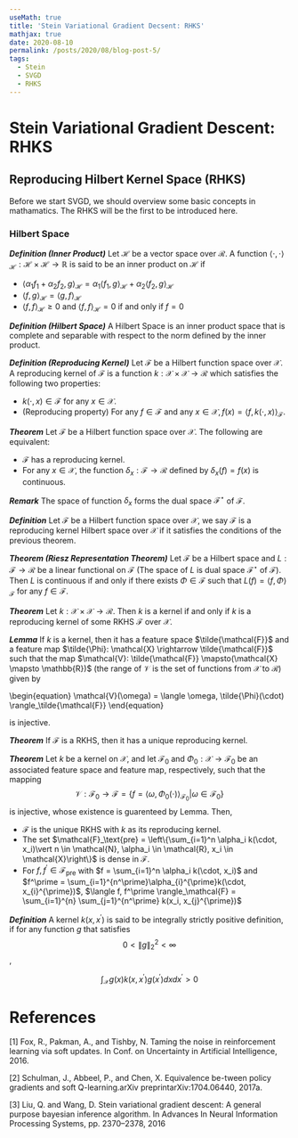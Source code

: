 ```yaml
---
useMath: true
title: 'Stein Variational Gradient Decsent: RHKS'
mathjax: true
date: 2020-08-10
permalink: /posts/2020/08/blog-post-5/
tags:
  - Stein
  - SVGD 
  - RHKS
---
```

# Stein Variational Gradient Descent: RHKS

<!-- more -->

## Reproducing Hilbert Kernel Space (RHKS)

Before we start SVGD, we should overview some basic concepts in mathamatics. The RHKS will be the first to be introduced here. 

### Hilbert Space

***Definition (Inner Product)*** Let $\mathcal{H}$ be a vector space over $\mathcal{R}$. A function $\langle\cdot, \cdot\rangle_{\mathcal{H}}: \mathcal{H} \times \mathcal{H} \rightarrow \mathbb{R}$ is said to be an inner product on $\mathcal{H}$ if 

  - $\langle \alpha_1 f_1 + \alpha_2 f_2, g \rangle_\mathcal{H} = \alpha_1 \langle f_1, g \rangle_\mathcal{H} + \alpha_2 \langle f_2, g \rangle_\mathcal{H}$
  - $\langle f, g \rangle_\mathcal{H} = \langle g, f \rangle_\mathcal{H}$
  - $\langle f, f \rangle_\mathcal{H} \geq 0$ and $\langle f, f \rangle_\mathcal{H} = 0$ if and only if $f = 0$

***Definition (Hilbert Space)*** A Hilbert Space is an inner product space that is complete and separable with respect to the norm defined by the inner product. 

***Definition (Reproducing Kernel)*** Let $\mathcal{F}$ be a Hilbert function space over $\mathcal{X}$. A reproducing kernel of $\mathcal{F}$ is a function $k : \mathcal{X} \times \mathcal{X} \rightarrow \mathcal{R}$ which satisfies the following two properties:

  - $k(\cdot, x) \in \mathcal{F}$ for any $x \in \mathcal{X}$.
  - (Reproducing property) For any $f \in \mathcal{F}$ and any $x \in \mathcal{X}, f(x) = \langle f, k(\cdot, x)\rangle_\mathcal{F}$.

***Theorem*** Let $\mathcal{F}$ be a Hilbert function space over $\mathcal{X}$. The following are equivalent:

  - $\mathcal{F}$ has a reproducing kernel. 
  - For any $x \in \mathcal{X}$, the function $\delta_x : \mathcal{F} \rightarrow \mathcal{R}$ defined by $\delta_x(f) = f(x)$ is continuous.

***Remark*** The space of function $\delta_x$ forms the dual space $\mathcal{F}^\star$ of $\mathcal{F}$. 


***Definition*** Let $\mathcal{F}$ be a Hilbert function space over $\mathcal{X}$, we say $\mathcal{F}$ is a reproducing kernel Hilbert space over $\mathcal{X}$ if it satisfies the conditions of the previous theorem. 

***Theorem (Riesz Representation Theorem)*** Let $\mathcal{F}$ be a Hilbert space and $L : \mathcal{F} \rightarrow \mathcal{R}$ be a linear functional on $\mathcal{F}$ (The space of $L$ is dual space $\mathcal{F}^\star$ of $\mathcal{F}$). Then $L$ is continuous if and only if there exists $\Phi \in \mathcal{F}$ such that $L(f) = \langle f, \Phi \rangle_\mathcal{F}$ for any $f \in \mathcal{F}$. 

 
 ***Theorem*** Let $k : \mathcal{X} \times \mathcal{X} \rightarrow \mathcal{R}$. Then $k$ is a kernel if and only if $k$ is a reproducing kernel of some RKHS $\mathcal{F}$ over $\mathcal{X}$. 
 
 ***Lemma*** If $k$ is a kernel, then it has a feature space $\tilde{\mathcal{F}}$ and a feature map $\tilde{\Phi}: \mathcal{X} \rightarrow \tilde{\mathcal{F}}$ such that the map $\mathcal{V}: \tilde{\mathcal{F}} \mapsto(\mathcal{X} \mapsto \mathbb{R})$ (the range of $\mathcal{V}$ is the set of functions from $\mathcal{X}$ to $\mathcal{R}$) given by
 
 \begin{equation}
 \mathcal{V}(\omega) = \langle \omega, \tilde{\Phi}(\cdot) \rangle_\tilde{\mathcal{F}}
 \end{equation}
 
 is injective. 
 
***Theorem*** If $\mathcal{F}$ is a RKHS, then it has a unique reproducing kernel. 

***Theorem*** Let $k$ be a kernel on $\mathcal{X}$, and let $\mathcal{F}_0$ and $\Phi_0: \mathcal{X} \rightarrow \mathcal{F}_0$ be an associated feature space and feature map, respectively, such that the mapping $$\mathcal{V}: \mathcal{F}_0 \rightarrow \mathcal{F} = \left\{f = \langle \omega, \Phi_0(\cdot) \rangle_{\mathcal{F}_0} \vert \omega \in \mathcal{F}_0\right\}$$ is injective, whose existence is guarenteed by Lemma. Then,

  - $\mathcal{F}$ is the unique RKHS with $k$ as its reproducing kernel. 
  - The set $\mathcal{F}_\text{pre} = \left\{\sum_{i=1}^n \alpha_i k(\cdot, x_i)\vert n \in \mathcal{N}, \alpha_i \in \mathcal{R}, x_i \in \mathcal{X}\right\}$ is dense in $\mathcal{F}$. 
  - For $f, f^\prime \in \mathcal{F}_\text{pre}$ with $f = \sum_{i=1}^n \alpha_i k(\cdot, x_i)$ and $f^\prime = \sum_{i=1}^{n^\prime}\alpha_{i}^{\prime}k(\cdot, x_{i}^{\prime})$, $\langle f, f^\prime \rangle_\mathcal{F} = \sum_{i=1}^{n} \sum_{j=1}^{n^\prime} k(x_i, x_{j}^{\prime})$
  
 ***Definition*** A kernel $k(x, x^\prime)$ is said to be integrally strictly positive definition, if for any function $g$ that satisfies $$0 < \left\|g \right\|_2^2 < \infty$$,
 
 $$
 \begin{equation}
 \int_{\mathcal{X}} g(x)k(x, x^\prime)g(x^\prime)dxdx^\prime > 0
 \end{equation}
 $$
 
 
# References

<a id="1">[1]</a>
Fox, R., Pakman, A., and Tishby, N. Taming the noise in reinforcement learning via soft updates. In Conf. on Uncertainty in Artificial Intelligence, 2016.

<a id="2">[2]</a>
Schulman, J., Abbeel, P., and Chen, X.  Equivalence be-tween policy gradients and soft Q-learning.arXiv preprintarXiv:1704.06440, 2017a.

<a id="3">[3]</a>
Liu, Q. and Wang, D. Stein variational gradient descent: A general purpose bayesian inference algorithm. In Advances In Neural Information Processing Systems, pp. 2370–2378, 2016
